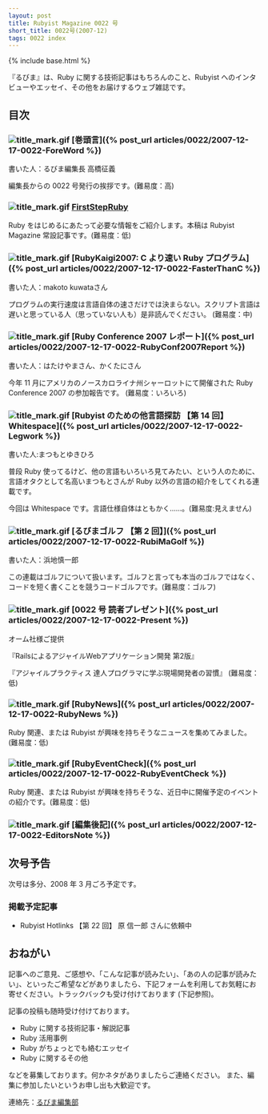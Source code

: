 ```yaml
---
layout: post
title: Rubyist Magazine 0022 号
short_title: 0022号(2007-12)
tags: 0022 index
---
```

{% include base.html %}


『るびま』は、Ruby に関する技術記事はもちろんのこと、Rubyist へのインタビューやエッセイ、その他をお届けするウェブ雑誌です。

## 目次

### ![title_mark.gif]({{site.baseurl}}/images/title_mark.gif) [巻頭言]({% post_url articles/0022/2007-12-17-0022-ForeWord %})

書いた人：るびま編集長 高橋征義

編集長からの 0022 号発行の挨拶です。(難易度：高)

### ![title_mark.gif]({{site.baseurl}}/images/title_mark.gif) [FirstStepRuby](https://github.com/rubima/rubima/blob/master/first_step_ruby/first-step-ruby-2.0.md)

Ruby をはじめるにあたって必要な情報をご紹介します。本稿は Rubyist Magazine 常設記事です。(難易度：低)

### ![title_mark.gif]({{site.baseurl}}/images/title_mark.gif) [RubyKaigi2007: C より速い Ruby プログラム]({% post_url articles/0022/2007-12-17-0022-FasterThanC %})

書いた人：makoto kuwataさん

プログラムの実行速度は言語自体の速さだけでは決まらない。スクリプト言語は遅いと思っている人（思っていない人も）是非読んでください。
(難易度：中)

### ![title_mark.gif]({{site.baseurl}}/images/title_mark.gif) [Ruby Conference 2007 レポート]({% post_url articles/0022/2007-12-17-0022-RubyConf2007Report %})

書いた人：はたけやまさん、かくたにさん

今年 11 月にアメリカのノースカロライナ州シャーロットにて開催された Ruby Conference 2007 の参加報告です。 (難易度：いろいろ)

### ![title_mark.gif]({{site.baseurl}}/images/title_mark.gif) [Rubyist のための他言語探訪 【第 14 回】 Whitespace]({% post_url articles/0022/2007-12-17-0022-Legwork %})

書いた人:まつもとゆきひろ

普段 Ruby 使ってるけど、他の言語もいろいろ見てみたい、という人のために、言語オタクとして名高いまつもとさんが Ruby 以外の言語の紹介をしてくれる連載です。

今回は Whitespace です。言語仕様自体はともかく……。(難易度:見えません)

### ![title_mark.gif]({{site.baseurl}}/images/title_mark.gif) [るびまゴルフ 【第 2 回】]({% post_url articles/0022/2007-12-17-0022-RubiMaGolf %})

書いた人：浜地慎一郎

この連載はゴルフについて扱います。ゴルフと言っても本当のゴルフではなく、コードを短く書くことを競うコードゴルフです。(難易度：ゴルフ)

### ![title_mark.gif]({{site.baseurl}}/images/title_mark.gif) [0022 号 読者プレゼント]({% post_url articles/0022/2007-12-17-0022-Present %})

オーム社様ご提供

『RailsによるアジャイルWebアプリケーション開発 第2版』

『アジャイルプラクティス 達人プログラマに学ぶ現場開発者の習慣』
(難易度：低)

### ![title_mark.gif]({{site.baseurl}}/images/title_mark.gif) [RubyNews]({% post_url articles/0022/2007-12-17-0022-RubyNews %})

Ruby 関連、または Rubyist が興味を持ちそうなニュースを集めてみました。(難易度：低)

### ![title_mark.gif]({{site.baseurl}}/images/title_mark.gif) [RubyEventCheck]({% post_url articles/0022/2007-12-17-0022-RubyEventCheck %})

Ruby 関連、または Rubyist が興味を持ちそうな、近日中に開催予定のイベントの紹介です。(難易度：低)

### ![title_mark.gif]({{site.baseurl}}/images/title_mark.gif) [編集後記]({% post_url articles/0022/2007-12-17-0022-EditorsNote %})

## 次号予告

次号は多分、2008 年 3 月ごろ予定です。

### 掲載予定記事

* Rubyist Hotlinks 【第 22 回】 原 信一郎 さんに依頼中


## おねがい

記事へのご意見、ご感想や、「こんな記事が読みたい」、「あの人の記事が読みたい」、といったご希望などがありましたら、下記フォームを利用してお気軽にお寄せください。トラックバックも受け付けております (下記参照)。

記事の投稿も随時受け付けております。

* Ruby に関する技術記事・解説記事
* Ruby 活用事例
* Ruby がちょっとでも絡むエッセイ
* Ruby に関するその他


などを募集しております。何かネタがありましたらご連絡ください。
また、編集に参加したいというお申し出も大歓迎です。

連絡先：[るびま編集部](mailto:magazine@ruby-no-kai.org)


